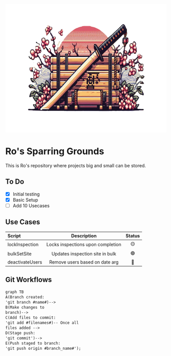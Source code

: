 <p align="center">
<img src="roBin/image.png" height="400" width="1000">
</p>

# Ro's Sparring Grounds
This is Ro's repository where projects big and small can be stored.

## To Do
- [x] Initial testing
- [X] Basic Setup
- [ ] Add 10 Usecases

## Use Cases
| Script          | Description                                       | Status        |
| :---            |    :----:                                         |    :----:     |
| lockInspection  | Locks inspections upon completion                 |       🟡      |
| bulkSetSite     | Updates inspection site in bulk                   |       🟢      |
| deactivateUsers | Remove users based on date arg                    |       🔴      | 

## Git Workflows
```mermaid
graph TB
A(Branch created:
'git branch #name#)-->
B(Make changes to
branch)-->
C(Add files to commit:
'git add #filenames#)-- Once all
files added -->
D(Stage push:
'git commit')-->
E(Push staged to branch:
'git push origin #branch_name#');
```
